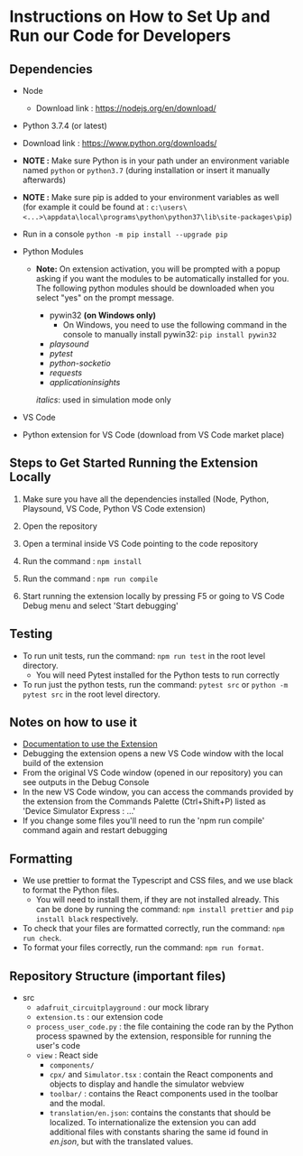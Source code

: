 # Instructions on How to Set Up and Run our Code for Developers

## Dependencies

- Node

  - Download link : https://nodejs.org/en/download/

- Python 3.7.4 (or latest)

- Download link : https://www.python.org/downloads/
- **NOTE :** Make sure Python is in your path under an environment variable named `python` or `python3.7` (during installation or insert it manually afterwards)
- **NOTE :** Make sure pip is added to your environment variables as well
  (for example it could be found at : `c:\users\<...>\appdata\local\programs\python\python37\lib\site-packages\pip`)
- Run in a console `python -m pip install --upgrade pip`
    
* Python Modules
  - **Note:** On extension activation, you will be prompted with a popup asking if you want the modules to be automatically installed for you. The following python modules should be downloaded when you select "yes" on the prompt message.
    - pywin32 **(on Windows only)**
        - On Windows, you need to use the following command in the console to manually install pywin32: `pip install pywin32`
    - *playsound*
    - *pytest*
    - *python-socketio*
    - *requests*
    - *applicationinsights*

    *italics*: used in simulation mode only
* VS Code

* Python extension for VS Code (download from VS Code market place)

## Steps to Get Started Running the Extension Locally

1. Make sure you have all the dependencies installed (Node, Python, Playsound, VS Code, Python VS Code extension)

2. Open the repository

3. Open a terminal inside VS Code pointing to the code repository

4. Run the command : `npm install`

5. Run the command : `npm run compile`

6. Start running the extension locally by pressing F5 or going to VS Code Debug menu and select 'Start debugging'

## Testing

- To run unit tests, run the command: `npm run test` in the root level directory.
    - You will need Pytest installed for the Python tests to run correctly
- To run just the python tests, run the command: `pytest src` or `python -m pytest src` in the root level directory.

## Notes on how to use it

- [Documentation to use the Extension](/docs/how-to-use.md)
- Debugging the extension opens a new VS Code window with the local build of the extension
- From the original VS Code window (opened in our repository) you can see outputs in the Debug Console
- In the new VS Code window, you can access the commands provided by the extension from the Commands Palette (Ctrl+Shift+P)
  listed as 'Device Simulator Express : ...'
- If you change some files you'll need to run the 'npm run compile' command again and restart debugging

## Formatting

- We use prettier to format the Typescript and CSS files, and we use black to format the Python files.
    - You will need to install them, if they are not installed already. This can be done by running the command: `npm install prettier` and `pip install black` respectively.
- To check that your files are formatted correctly, run the command: `npm run check`.
- To format your files correctly, run the command: `npm run format`.

## Repository Structure (important files)

- src
  - `adafruit_circuitplayground` : our mock library
  - `extension.ts` : our extension code
  - `process_user_code.py` : the file containing the code ran by the Python process spawned by the extension, responsible for running the user's code
  - `view` : React side
    - `components/`
    - `cpx/` and `Simulator.tsx` : contain the React components and objects to display and handle the simulator webview
    - `toolbar/` : contains the React components used in the toolbar and the modal.
    - `translation/en.json`: contains the constants that should be localized. To internationalize the extension you can add additional files with constants sharing the same id found in _en.json_, but with the translated values.
